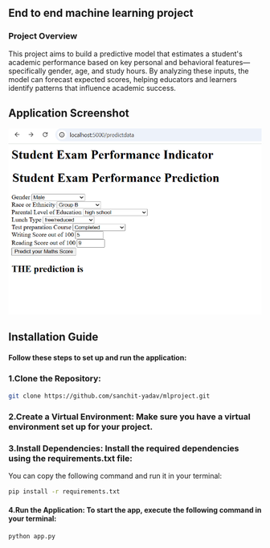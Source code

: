 ## End to end machine learning project

### Project Overview
This project aims to build a predictive model that estimates a student's academic performance based on key personal and behavioral features—specifically gender, age, and study hours. By analyzing these inputs, the model can forecast expected scores, helping educators and learners identify patterns that influence academic success.


## Application Screenshot

![Description of screenshot](assets/screenshot.png)


## Installation Guide
#### Follow these steps to set up and run the application:

### 1.Clone the Repository:

   ```bash
   git clone https://github.com/sanchit-yadav/mlproject.git
   ```


### 2.Create a Virtual Environment: Make sure you have a virtual environment set up for your project.

### 3.Install Dependencies: Install the required dependencies using the requirements.txt file:

  
You can copy the following command and run it in your terminal:

```bash
pip install -r requirements.txt
```

#### 4.Run the Application: To start the app, execute the following command in your terminal:
```bash
python app.py
```